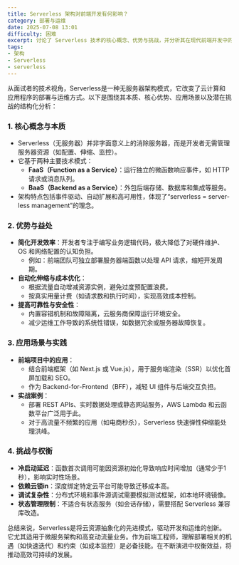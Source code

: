 ```yaml
---
title: Serverless 架构对前端开发有何影响？
category: 部署与运维
date: 2025-07-08 13:01
difficulty: 困难
excerpt: 讨论了 Serverless 技术的核心概念、优势与挑战，并分析其在现代前端开发中的应用场景。
tags:
- 架构
- Serverless
- serverless
---
```

从面试者的技术视角，Serverless是一种无服务器架构模式，它改变了云计算和应用程序的部署与运维方式。以下是围绕其本质、核心优势、应用场景以及潜在挑战的结构化分析：

### 1. 核心概念与本质
- Serverless（无服务器）并非字面意义上的消除服务器，而是开发者无需管理服务器资源（如配置、伸缩、监控）。
- 它基于两种主要技术模式：
  - **FaaS（Function as a Service）**：运行独立的微函数响应事件，如 HTTP 请求或消息队列。
  - **BaaS（Backend as a Service）**：外包后端存储、数据库和集成等服务。
- 架构特点包括事件驱动、自动扩展和高可用性，体现了“serverless = server-less management”的理念。

### 2. 优势与益处
- **简化开发效率**：开发者专注于编写业务逻辑代码，极大降低了对硬件维护、OS 和网络配置的认知负担。
  - 例如：前端团队可独立部署服务器端函数以处理 API 请求，缩短开发周期。
- **自动化伸缩与成本优化**：
  - 根据流量自动增减资源实例，避免过度预配置浪费。
  - 按真实用量计费（如请求数和执行时间），实现高效成本控制。
- **提高可靠性与安全性**：
  - 内置容错机制和故障隔离，云服务商保障运行环境安全。
  - 减少运维工作导致的系统性错误，如数据冗余或服务器故障恢复。

### 3. 应用场景与实践
- **前端项目中的应用**：
  - 结合前端框架（如 Next.js 或 Vue.js），用于服务端渲染（SSR）以优化首屏加载和 SEO。
  - 作为 Backend-for-Frontend（BFF），减轻 UI 组件与后端交互负担。
- **实战案例**：
  - 部署 REST APIs、实时数据处理或静态网站服务，AWS Lambda 和云函数平台广泛用于此。
  - 对于高流量不频繁的应用（如电商秒杀），Serverless 快速弹性伸缩能处理洪峰。

### 4. 挑战与权衡
- **冷启动延迟**：函数首次调用可能因资源初始化导致响应时间增加（通常少于1秒），影响实时性场景。
- **依赖云锁in**：深度绑定特定云平台可能导致迁移成本高。
- **调试复杂性**：分布式环境和事件源调试需要模拟测试框架，如本地环境镜像。
- **状态管理限制**：不适合有状态服务（如会话存储），需要搭配 Serverless 兼容库改造。

总结来说，Serverless是将云资源抽象化的先进模式，驱动开发和运维的创新。它尤其适用于微服务架构和高变动流量业务。作为前端工程师，理解部署相关的机遇（如快速迭代）和约束（如成本监控）是必备技能。在不断演进中权衡效益，将推动高效可持续的发展。
